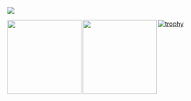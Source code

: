 ![](https://github-profile-summary-cards.vercel.app/api/cards/profile-details?username=shwg8986&theme=dracula) 

<p>
  <a href="https://github.com/shwg8986">
    <img align="left" height="170px" src="https://github-readme-stats.vercel.app/api?username=shwg8986&count_private=true&show_icons=true&theme=" />
  </a>
  <a href="https://github.com/shwg8986">
    <img align="left" height="170px" src="https://github-readme-stats.vercel.app/api/top-langs/?username=shwg8986&layout=compact&theme=" />
  </a>
</p>

[![trophy](https://github-profile-trophy.vercel.app/?username=shwg8986&theme=onedark&column=7
)](https://github.com/ryo-ma/github-profile-trophy)
